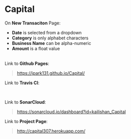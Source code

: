 # Capital

On **New Transaciton** Page: <br>
   * **Date** is selected from a dropdown<br>
   * **Category** is only alphabet characters<br>
   * **Business Name** can be alpha-numeric<br>
   * **Amount** is a float value<br><br>

Link to **Github Pages**:<br>
>https://jpark131.github.io/Capital/

Link to **Travis CI**:<br>
> 

<br>

Link to **SonarCloud**:<br>
>  https://sonarcloud.io/dashboard?id=kailishan_Capital

Link to **Project Page**:<br>
> http://capital307.herokuapp.com/
